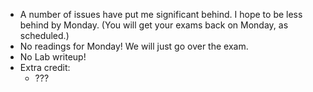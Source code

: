 * A number of issues have put me significant behind.  I hope to be less
  behind by Monday.  (You will get your exams back on Monday, as scheduled.)
* No readings for Monday!  We will just go over the exam.
* No Lab writeup!
* Extra credit: 
    * ???
